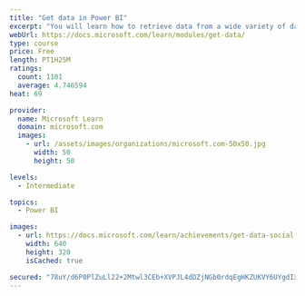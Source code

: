 ```yaml
---
title: "Get data in Power BI"
excerpt: "You will learn how to retrieve data from a wide variety of data sources, including Microsoft Excel, relational databases, and NoSQL data stores. You will also learn how to improve performance while retrieving data."
webUrl: https://docs.microsoft.com/learn/modules/get-data/
type: course
price: Free
length: PT1H25M
ratings:
  count: 1101
  average: 4.746594
heat: 69

provider:
  name: Microsoft Learn
  domain: microsoft.com
  images:
    - url: /assets/images/organizations/microsoft.com-50x50.jpg
      width: 50
      height: 50

levels:
  - Intermediate

topics:
  - Power BI

images:
  - url: https://docs.microsoft.com/learn/achievements/get-data-social.png
    width: 640
    height: 320
    isCached: true

secured: "78uY/d6P0PlZuLl22+2Mtwl3CEb+XVPJL4dDZjNGb0rdqEgHKZUKVY6UYgdIx/LuzPLa6U4w2vPnobGzRSGMf8f7G1zm0pG/ukqXzjPb5XUg7IJ8lQArnukgWcka+Q3wJBfBvzda9TTa+kwG4UfM3HJL1IDwOXkyTwkQu36BLYTeROI56LQvnr1m5quO0gub5uEADnkoQJ3X7ZuO0RB6iKjzfVM82Ps5oW+3dfyV5vNwlKHyopfvBWjJb9FcmRRZo4JphQN2nAKPzrNxZFpb7avHmypGXFNEZ9F5uUABV8mSyW3LITkSA2UiMYlo/VEa5+CvaemkS3jrfIrAQm6aNxsbFM8OzpfnoTWuQdSY12r6ytCXbX/k9sXo0H4vB4t1nnxVhRH0WaUxGfCp4UUPv5yoKIPnk1eQLk9fxc5kioE=;x7ZJ/p2Cb3huWApKVY45bg=="
---
```


